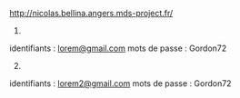 http://nicolas.bellina.angers.mds-project.fr/

1) 
identifiants : lorem@gmail.com
mots de passe : Gordon72

2) 
identifiants : lorem2@gmail.com
mots de passe : Gordon72
